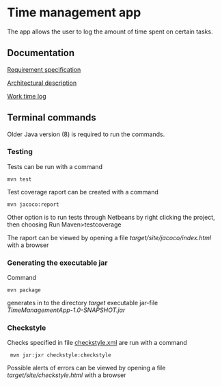 # Time management app

The app allows the user to log the amount of time spent on certain tasks. 


## Documentation

[Requirement specification](https://github.com/riiraty/ot-harjoitustyo/blob/master/dokumentointi/requirement_specification.md)

[Architectural description](https://github.com/riiraty/ot-harjoitustyo/blob/master/dokumentointi/architecture.md)

[Work time log](https://github.com/riiraty/ot-harjoitustyo/blob/master/dokumentointi/work_time_log.md)


## Terminal commands

Older Java version (8) is required to run the commands.


### Testing

Tests can be run with a command

```
mvn test
```

Test coverage raport can be created with a command 

```
mvn jacoco:report
```

Other option is to run tests through Netbeans by right clicking the project, then choosing Run Maven>testcoverage

The raport can be viewed by opening a file _target/site/jacoco/index.html_ with a browser


### Generating the executable jar 

Command

```
mvn package
```

generates in to the directory _target_ executable jar-file _TimeManagementApp-1.0-SNAPSHOT.jar_


### Checkstyle

Checks specified in file [checkstyle.xml](https://github.com/riiraty/ot-harjoitustyo/blob/master/checkstyle.xml) are run with a command

```
 mvn jxr:jxr checkstyle:checkstyle
```

Possible alerts of errors can be viewed by opening a file _target/site/checkstyle.html_ with a browser

